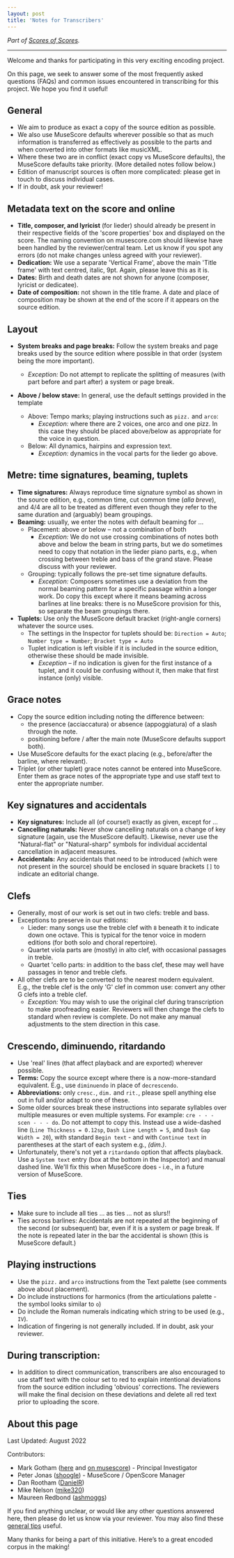 ```yaml
---
layout: post
title: 'Notes for Transcribers'
---
```


_Part of [Scores of Scores](/scores-of-scores)._

---

Welcome and thanks for participating in this very exciting encoding project.

On this page, we seek to answer some of the most frequently asked questions (FAQs) and common issues encountered in transcribing for this project.
We hope you find it useful!

## General

- We aim to produce as exact a copy of the source edition as possible.
- We also use MuseScore defaults wherever possible so that as much information is transferred as effectively as possible to the parts and when converted into other formats like musicXML.
- Where these two are in conflict (exact copy vs MuseScore defaults), the MuseScore defaults take priority. (More detailed notes follow below.)
- Edition of manuscript sources is often more complicated: please get in touch to discuss individual cases.
- If in doubt, ask your reviewer!

## Metadata text on the score and online

- **Title, composer, and lyricist** (for lieder) should already be present in their respective fields of the 'score properties' box and displayed on the score. The naming convention on musescore.com should likewise have been handled by the reviewer/central team. Let us know if you spot any errors (do not make changes unless agreed with your reviewer).
- **Dedication:** We use a separate 'Vertical Frame', above the main 'Title frame' with text centred, italic, 9pt. Again, please leave this as it is.
- **Dates:** Birth and death dates are not shown for anyone (composer, lyricist or dedicatee).
- **Date of composition:** not shown in the title frame. A date and place of composition may be shown at the end of the score if it appears on the source edition.

## Layout

- **System breaks and page breaks:** Follow the system breaks and page breaks used by the source edition where possible in that order (system being the more important).
  - _Exception:_ Do not attempt to replicate the splitting of measures (with part before and part after) a system or page break.
- **Above / below stave:** In general, use the default settings provided in the template

  - Above: Tempo marks; playing instructions such as `pizz.` and `arco`:
    - _Exception:_ where there are 2 voices, one arco and one pizz. In this case they should be placed above/below as appropriate for the voice in question.
  - Below: All dynamics, hairpins and expression text.
    - _Exception:_ dynamics in the vocal parts for the lieder go above.

## Metre: time signatures, beaming, tuplets

- **Time signatures:** Always reproduce time signature symbol as shown in the source edition, e.g., common time, cut common time (_alla breve_), and 4/4 are all to be treated as different even though they refer to the same duration and (arguably) beam groupings.
- **Beaming:** usually, we enter the notes with default beaming for …
  - Placement: above _or_ below – not a combination of both
    - _Exception:_ We do not use crossing combinations of notes both above and below the beam in string parts, but we do sometimes need to copy that notation in the lieder piano parts, e.g., when crossing between treble and bass of the grand stave. Please discuss with your reviewer.
  - Grouping: typically follows the pre-set time signature defaults.
    - _Exception:_ Composers sometimes use a deviation from the normal beaming pattern for a specific passage within a longer work. Do copy this except where it means beaming across barlines at line breaks: there is no MuseScore provision for this, so separate the beam groupings there.
- **Tuplets:** Use only the MuseScore default bracket (right-angle corners) whatever the source uses.
  - The settings in the Inspector for tuplets should be: `Direction = Auto`; `Number type = Number`; `Bracket type = Auto`
  - Tuplet indication is left visible if it is included in the source edition, otherwise these should be made invisible.
    - _Exception_ – if no indication is given for the first instance of a tuplet, and it could be confusing without it, then make that first instance (only) visible.

## Grace notes

- Copy the source edition including noting the difference between:
  - the presence (acciaccatura) or absence (appoggiatura) of a slash through the note.
  - positioning before / after the main note (MuseScore defaults support both).
- Use MuseScore defaults for the exact placing (e.g., before/after the barline, where relevant).
- Triplet (or other tuplet) grace notes cannot be entered into MuseScore. Enter them as grace notes of the appropriate type and use staff text to enter the appropriate number.

## Key signatures and accidentals

- **Key signatures:** Include all (of course!) exactly as given, except for …
- **Cancelling naturals:** Never show cancelling naturals on a change of key signature (again, use the MuseScore default). Likewise, never use the "Natural-flat" or "Natural-sharp" symbols for individual accidental cancellation in adjacent measures.
- **Accidentals:** Any accidentals that need to be introduced (which were not present in the source) should be enclosed in square brackets `[]` to indicate an editorial change.

## Clefs

- Generally, most of our work is set out in two clefs: treble and bass.
- Exceptions to preserve in our editions:
  - Lieder: many songs use the treble clef with `8` beneath it to indicate down one octave. This is typical for the tenor voice in modern editions (for both solo and choral repertoire).
  - Quartet viola parts are (mostly) in alto clef, with occasional passages in treble.
  - Quartet 'cello parts: in addition to the bass clef, these may well have passages in tenor and treble clefs.
- All other clefs are to be converted to the nearest modern equivalent. E.g., the treble clef is the only 'G' clef in common use: convert any other G clefs into a treble clef.
  - _Exception:_ You may wish to use the original clef during transcription to make proofreading easier. Reviewers will then change the clefs to standard when review is complete. Do not make any manual adjustments to the stem direction in this case.

## Crescendo, diminuendo, ritardando

- Use 'real' lines (that affect playback and are exported) wherever possible.
- **Terms:** Copy the source except where there is a now-more-standard equivalent. E.g., use `diminuendo` in place of `decrescendo`.
- **Abbreviations:** only `cresc.`, `dim.` and `rit.`, please spell anything else out in full and/or adapt to one of these.
- Some older sources break these instructions into separate syllables over multiple measures or even multiple systems. For example: `cre - - - scen - - - do`. Do not attempt to copy this. Instead use a wide-dashed line (`Line Thickness = 0.12sp`, `Dash Line Length = 5`, and `Dash Gap Width = 20`), with standard `Begin text` - and with `Continue text` in parentheses at the start of each system e.g., _(dim.)_.
- Unfortunately, there's not yet a `ritardando` option that affects playback. Use a `System text` entry (box at the bottom in the Inspector) and manual dashed line. We'll fix this when MuseScore does - i.e., in a future version of MuseScore.

## Ties

- Make sure to include all ties … as ties … not as slurs!!
- Ties across barlines: Accidentals are not repeated at the beginning of the second (or subsequent) bar, even if it is a system or page break. If the note is repeated later in the bar the accidental is shown (this is MuseScore default.)

## Playing instructions

- Use the `pizz.` and `arco` instructions from the Text palette (see comments above about placement).
- Do include instructions for harmonics (from the articulations palette - the symbol looks similar to `o`)
- Do include the Roman numerals indicating which string to be used (e.g., `IV`).
- Indication of fingering is not generally included. If in doubt, ask your reviewer.

## During transcription:

- In addition to direct communication, transcribers are also encouraged to use staff text with the colour set to red to explain intentional deviations from the source edition including 'obvious' corrections. The reviewers will make the final decision on these deviations and delete all red text prior to uploading the score.

## About this page

Last Updated: August 2022

Contributors:
- Mark Gotham ([here](/people/MG_bio.md) and [on musescore](https://musescore.com/user/8641586)) - Principal Investigator
- Peter Jonas ([shoogle](https://musescore.com/shoogle)) - MuseScore / OpenScore Manager
- Dan Rootham ([DanielR](https://musescore.com/danielr))
- Mike Nelson ([mike320](https://musescore.com/mike320))
- Maureen Redbond ([ashmoggs](https://musescore.com/user/27968710))

If you find anything unclear, or would like any other questions answered here, then please do let us know via your reviewer.
You may also find these [general tips](https://musescore.com/shoogle/scores/3434266) useful.

Many thanks for being a part of this initiative. Here’s to a great encoded corpus in the making!
